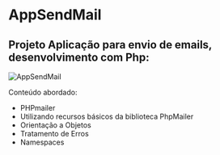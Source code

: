 # AppSendMail
## Projeto Aplicação para envio de emails, desenvolvimento com Php:
![AppSendMail](https://user-images.githubusercontent.com/72770349/178108194-e8b34d1e-b264-452a-87ad-48a591c65fa9.gif)

Conteúdo abordado:
 - PHPmailer
  - Utilizando recursos básicos da biblioteca PhpMailer
 - Orientação a Objetos
 - Tratamento de Erros
 - Namespaces
